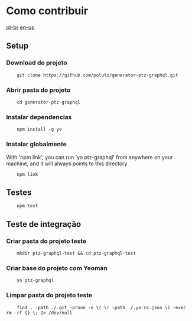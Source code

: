 # Como contribuir

[pt-br](https://github.com/polutz/generator-ptz-graphql/docs/contribute.pt-br.md)
[en-us](https://github.com/polutz/generator-ptz-graphql/docs/contribute.md)


## Setup

### Download do projeto
```
    git clone https://github.com/polutz/generator-ptz-graphql.git
```

### Abrir pasta do projeto
```
    cd generator-ptz-graphql
```

### Instalar dependencias
```
    npm install -g yo
```

### Instalar globalmente

With 'npm link', you can run 'yo ptz-graphql' from anywhere on your machine,
and it will always points to this directory

```
    npm link
```


## Testes
```
    npm test
```

## Teste de integração

### Criar pasta do projeto teste
```
    mkdir ptz-graphql-test && cd ptz-graphql-test 
```

### Criar base do projeto com Yeoman
```
    yo ptz-graphql
```

### Limpar pasta do projeto teste
```
    find . -path ./.git -prune -o \( \! -path ./.yo-rc.json \) -exec rm -rf {} \; 2> /dev/null
```
